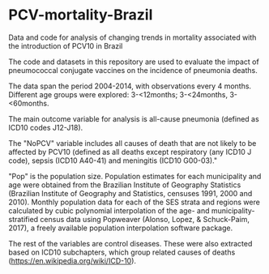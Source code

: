 # PCV-mortality-Brazil
Data and code for analysis of changing trends in mortality associated with the introduction of PCV10 in Brazil

The code and datasets in this repository are used to evaluate the impact of pneumococcal conjugate vaccines on the incidence of pneumonia 
deaths.

The data span the period 2004-2014, with observations every 4 months. 
Different age groups were explored: 3-<12months; 3-<24months, 3-<60months. 

The main outcome variable for analysis is all-cause pneumonia (defined as ICD10 codes J12-J18). 

The "NoPCV" variable includes all causes of death that are not likely to be affected by PCV10 (defined as all deaths except 
respiratory (any ICD10 J code), sepsis (ICD10 A40-41) and meningitis (ICD10 G00-03)."

"Pop" is the population size. Population estimates for each municipality and age were obtained from the Brazilian Institute of 
Geography Statistics (Brazilian Institute of Geography and Statistics, censuses 1991, 2000 and 2010). Monthly population data for 
each of the SES strata and regions were calculated by cubic polynomial interpolation of the age- and municipality-stratified census 
data using Popweaver (Alonso, Lopez, & Schuck-Paim, 2017), 
a freely available population interpolation software package.  

The rest of the variables are control diseases. These were also extracted based on ICD10 subchapters, 
which group related causes of deaths (https://en.wikipedia.org/wiki/ICD-10).


